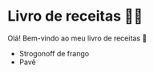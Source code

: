 ﻿# Livro de receitas :man_cook:

Olá! Bem-vindo ao meu livro de receitas :wave:

- Strogonoff de frango
- Pavê 
